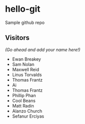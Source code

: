# hello-git
Sample github repo

## Visitors
*(Go ahead and add your name here!)*
- Ewan Breakey
- Sam Nolan
- Maxwell Reid
- Linus Torvalds
- Thomas Frantz 
- Ai
- Thomas Frantz
- Phillip Phan
- Cool Beans
- Matt Radin
- Alanzo Church
- Sefanur Erciyas
